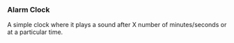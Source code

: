 ### Alarm Clock

A simple clock where it plays a sound after X number of minutes/seconds or at a particular time.